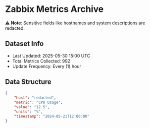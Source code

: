 # Zabbix Metrics Archive

⚠️ **Note**: Sensitive fields like hostnames and system descriptions are redacted.

## Dataset Info
- Last Updated: 2025-05-30 15:00 UTC
- Total Metrics Collected: 992
- Update Frequency: Every (1) hour

## Data Structure
```json
{
    "host": "redacted",
    "metric": "CPU Usage",
    "value": "12.5",
    "units": "%",
    "timestamp": "2024-05-21T12:00:00"
}
```
